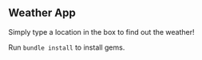 ## Weather App

Simply type a location in the box to find out the weather!


Run `bundle install` to install gems.

